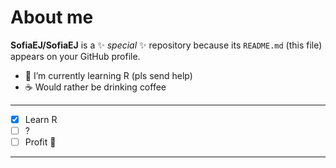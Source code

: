 # About me

**SofiaEJ/SofiaEJ** is a ✨ _special_ ✨ repository because its `README.md` (this file) appears on your GitHub profile.

- 🌱 I’m currently learning R (pls send help)
- ☕ Would rather be drinking coffee

---

- [x] Learn R
- [ ] ?
- [ ] Profit :tada:

---

<!--
This text should be hidden when you toggle to "Preview".
--!>
